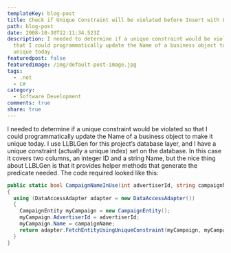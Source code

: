 ```yaml
---
templateKey: blog-post
title: Check if Unique Constraint will be violated before Insert with LLBLGen
path: blog-post
date: 2008-10-30T12:11:34.523Z
description: I needed to determine if a unique constraint would be violated so
  that I could programmatically update the Name of a business object to make it
  unique today.
featuredpost: false
featuredimage: /img/default-post-image.jpg
tags:
  - .net
  - C#
category:
  - Software Development
comments: true
share: true
---
```


I needed to determine if a unique constraint would be violated so that I could programmatically update the Name of a business object to make it unique today. I use LLBLGen for this project’s database layer, and I have a unique constraint (actually a unique index) set on the database. In this case it covers two columns, an integer ID and a string Name, but the nice thing about LLBLGen is that it provides helper methods that generate the predicate needed. The code required looked like this:

```csharp
public static bool CampaignNameInUse(int advertiserId, string campaignName)
{
  using (DataAccessAdapter adapter = new DataAccessAdapter())
  {
    CampaignEntity myCampaign = new CampaignEntity();
    myCampaign.AdvertiserId = advertiserId;
    myCampaign.Name = campaignName;
    return adapter.FetchEntityUsingUniqueConstraint(myCampaign, myCampaign.ConstructFilterForUCAdvertiserIdName());
  }
}
```

